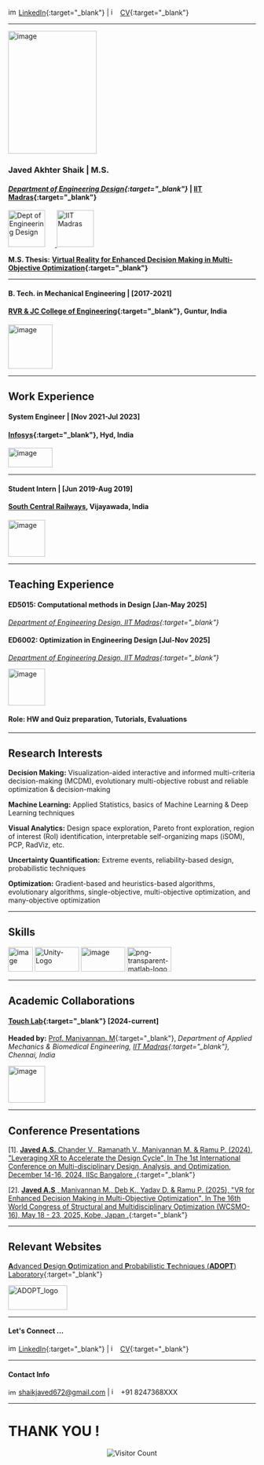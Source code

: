 <img src="https://github.com/deepanshuIITM/Homepage/assets/137225940/6a0113b8-6857-4571-b00f-fb4f2edc00c6" alt="image" width="17" height="15"> [LinkedIn](https://www.linkedin.com/in/javed-akhter-shaik-76836320b){:target="_blank"} |
<img src="https://github.com/deepanshuIITM/Homepage/assets/137225940/bc07bd1d-a716-4b9b-888b-b975f489892f" alt="image" width="15" height="15"> [CV](https://drive.google.com/file/d/1RdhEAcJP8NWQem7dCohWF2uA2LvxS8FB/view?usp=drive_link){:target="_blank"} 

__________________________________________________________________________________________________________
       
<img src="https://github.com/user-attachments/assets/d80e7f4f-5664-4a93-bfca-d467476e8e45" alt="image" width="180" height="250">

### Javed Akhter Shaik | M.S.  
#### *[Department of Engineering Design](https://ed.iitm.ac.in/){:target="_blank"}* | **[IIT Madras](https://www.iitm.ac.in/){:target="_blank"}**

<p align="left">
  <a href="https://ed.iitm.ac.in" target="_blank">
    <img src="https://github.com/user-attachments/assets/42bad02d-792f-4f1c-85b0-8cf2a105b1bc" 
         alt="Dept of Engineering Design" width="75" height="75" style="margin-right:20px;"/>
  </a>
  <a href="https://www.iitm.ac.in" target="_blank">
    <img src="https://github.com/deepanshuIITM/Homepage/assets/137225940/14fda2f8-c607-4f04-8d5b-8b99291bf97c" 
         alt="IIT Madras" width="75" height="75"/>
  </a>
</p>

**M.S. Thesis:** **[Virtual Reality for Enhanced Decision Making in Multi-Objective Optimization](https://drive.google.com/file/d/1peAeJrMDAklAj-UqTs8J8MbSF8LiEjwY/view?usp=drive_link){:target="_blank"}**

_________________________________________________________________________________________________________

####   B. Tech. in Mechanical Engineering | [2017-2021]

#### [RVR & JC College of Engineering](https://rvrjcce.ac.in/){:target="_blank"}, Guntur, India

<img src="https://github.com/user-attachments/assets/17f08c13-6ad7-4e4b-9cc3-ff25ebac922b" alt="image" width="90" height="90">

_________________________________________________________________________________________________________


## Work Experience

####   System Engineer | [Nov 2021-Jul 2023]

#### [Infosys](https://www.infosys.com/){:target="_blank"}, Hyd, India

<img src="https://github.com/user-attachments/assets/5421c00f-d104-4a48-a26f-236c5a6440ba" alt="image" width="90" height="40">

_________________________________________________________________________________________________________


#### Student Intern | [Jun 2019-Aug 2019]

#### [South Central Railways](https://scr.indianrailways.gov.in/view_section.jsp?fontColor=black&backgroundColor=LIGHTSTEELBLUE&lang=0&id=0,1,291,358), Vijayawada, India


<img src="https://github.com/user-attachments/assets/96e47e66-3417-4e44-9361-5a44db6670cd" alt="image" width="75" height="75">

_________________________________________________________________________________________________________

## Teaching Experience

#### ED5015: Computational methods in Design [Jan-May 2025]

*[Department of Engineering Design, IIT Madras](https://ed.iitm.ac.in/){:target="_blank"}*

#### ED6002: Optimization in Engineering Design [Jul-Nov 2025]

*[Department of Engineering Design, IIT Madras](https://ed.iitm.ac.in/){:target="_blank"}* 

<img src="https://github.com/deepanshuIITM/Homepage/assets/137225940/14fda2f8-c607-4f04-8d5b-8b99291bf97c" alt="image" width="75" height="75">


#### Role: HW and Quiz preparation, Tutorials, Evaluations
_________________________________________________________________________________________________________


## Research Interests

**Decision Making:** Visualization-aided interactive and informed multi-criteria decision-making (MCDM), evolutionary multi-objective robust and reliable optimization & decision-making

**Machine Learning:** Applied Statistics, basics of Machine Learning & Deep Learning techniques

**Visual Analytics:** Design space exploration, Pareto front exploration, region of interest (RoI) identification, interpretable self-organizing maps (iSOM), PCP, RadViz, etc.

**Uncertainty Quantification:** Extreme events, reliability-based design, probabilistic techniques

**Optimization:** Gradient-based and heuristics-based algorithms, evolutionary algorithms, single-objective, multi-objective optimization, and many-objective optimization

_________________________________________________________________________________________________________

## Skills


<img src="https://github.com/deepanshuIITM/Homepage/assets/137225940/733ae47c-cc23-4b17-8d59-d5ce423879b7" alt="image" width="50" height="50"> 
<img width="90" height="50" alt="Unity-Logo" src="https://github.com/user-attachments/assets/e3061382-fcb3-4301-ba4d-41c322a787df" />
<img width="90" height="50" alt="image" src="https://github.com/user-attachments/assets/68d67116-7b84-4004-9981-c8189f9e6ea1" />
<img width="90" height="50" alt="png-transparent-matlab-logo" src="https://github.com/user-attachments/assets/6634c48e-4d3d-4df5-ab4f-003e4a1d1023" />


_________________________________________________________________________________________________________

## Academic Collaborations 

####   [Touch Lab](https://touchlab.iitm.ac.in/){:target="_blank"} [2024-current]

**Headed by:** [Prof. Manivannan. M](https://apm.iitm.ac.in/pages/profile-manivannanm){:target="_blank"}, *Department of Applied Mechanics & Biomedical Engineering, [IIT Madras](https://www.iitm.ac.in/){:target="_blank"}, Chennai, India* 

<img src="https://github.com/deepanshuIITM/Homepage/assets/137225940/14fda2f8-c607-4f04-8d5b-8b99291bf97c" alt="image" width="75" height="75">



_________________________________________________________________________________________________________

## Conference Presentations

[1]. [**Javed A.S.** Chander V., Ramanath V., Manivannan M. & Ramu P. (2024), "Leveraging XR to Accelerate the Design Cycle", In The 1st International Conference on Multi-disciplinary Design, Analysis, and Optimization, December 14-16, 2024, IISc Bangalore .](https://drive.google.com/file/d/1Ov-_X40LRoUYx5nn23VSQfn_gpkhaVM7/view?usp=drive_link){:target="_blank"}  

[2]. [**Javed A.S** , Manivannan M., Deb K., Yadav D. & Ramu P. (2025), "VR for Enhanced Decision Making in Multi-Objective Optimization", In The 16th World Congress of Structural and Multidisciplinary Optimization (WCSMO-16), May 18 - 23, 2025, Kobe, Japan .](https://drive.google.com/file/d/1KOcJtn7H3AM-h-gXy89lh4P1hsGVJdYi/view?usp=drive_link){:target="_blank"} 

_________________________________________________________________________________________________________

## Relevant Websites

[**A**dvanced **D**esign **O**ptimization and **P**robabilistic **T**echniques (**ADOPT**) Laboratory](https://ed.iitm.ac.in/~palramu/team.html){:target="_blank"}


<img width="120" height="50" alt="ADOPT_logo" src="https://github.com/user-attachments/assets/1e7f1117-f773-4856-a556-6b956ee56066" />

_________________________________________________________________________________________________________


#### **Let's Connect ...**
 
<img src="https://github.com/deepanshuIITM/Homepage/assets/137225940/6a0113b8-6857-4571-b00f-fb4f2edc00c6" alt="image" width="17" height="15">  [LinkedIn](https://www.linkedin.com/in/javed-akhter-shaik-76836320b){:target="_blank"} |
<img src="https://github.com/deepanshuIITM/Homepage/assets/137225940/bc07bd1d-a716-4b9b-888b-b975f489892f" alt="image" width="15" height="15">  [CV](https://drive.google.com/file/d/1RdhEAcJP8NWQem7dCohWF2uA2LvxS8FB/view?usp=drive_link){:target="_blank"} 

_________________________________________________________________________________________________________

#### Contact Info

<img src="https://github.com/deepanshuIITM/Homepage/assets/137225940/08627ae9-6841-4820-8ad8-3df2dc3fa06f" alt="image" width="17" height="13">  shaikjaved672@gmail.com |
<img src="https://github.com/deepanshuIITM/Homepage/assets/137225940/a064571d-cd59-4b38-a0f4-79a9427fb60a" alt="image" width="15" height="15">  +91 8247368XXX  

_________________________________________________________________________________________________________

# THANK YOU !

<p align="center">
  <img src="https://komarev.com/ghpvc/?username=javed-akhter-shaik&color=blue&style=flat-square" alt="Visitor Count"/>
</p>



 
